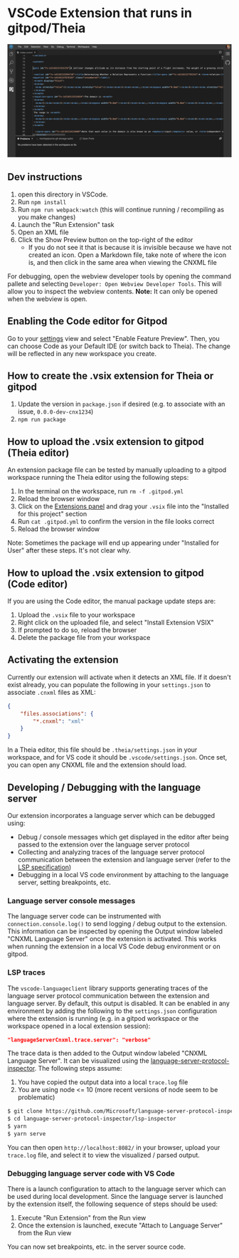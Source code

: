 # VSCode Extension that runs in gitpod/Theia

![installing and enabling the preview](./editor.gif)

## Dev instructions
1. open this directory in VSCode.
1. Run `npm install`
1. Run `npm run webpack:watch` (this will continue running / recompiling as you make changes)
1. Launch the "Run Extension" task
1. Open an XML file
1. Click the Show Preview button on the top-right of the editor
    - If you do not see it that is because it is invisible because we have not created an icon. Open a Markdown file, take note of where the icon is, and then click in the same area when viewing the CNXML file

For debugging, open the webview developer tools by opening the command pallete and selecting `Developer: Open Webview Developer Tools`. This will allow you to inspect the webview contents. **Note:** It can only be opened when the webview is open.

## Enabling the Code editor for Gitpod

Go to your [settings](https://gitpod.io/settings/) view and select "Enable Feature Preview". Then, you can choose Code as your Default IDE (or switch back to Theia). The change will be reflected in any new workspace you create.

## How to create the .vsix extension for Theia or gitpod

1. Update the version in `package.json` if desired (e.g. to associate with an issue, `0.0.0-dev-cnx1234`)
1. `npm run package`

## How to upload the .vsix extension to gitpod (Theia editor)

An extension package file can be tested by manually uploading to a gitpod workspace running the Theia editor using the following steps:

1. In the terminal on the workspace, run `rm -f .gitpod.yml`
1. Reload the browser window
1. Click on the [Extensions panel](https://www.gitpod.io/docs/vscode-extensions/) and drag your `.vsix` file into the "Installed for this project" section
1. Run `cat .gitpod.yml` to confirm the version in the file looks correct
1. Reload the browser window

Note: Sometimes the package will end up appearing under "Installed for User" after these steps. It's not clear why.

## How to upload the .vsix extension to gitpod (Code editor)

If you are using the Code editor, the manual package update steps are:

1. Upload the `.vsix` file to your workspace
1. Right click on the uploaded file, and select "Install Extension VSIX"
1. If prompted to do so, reload the browser
1. Delete the package file from your workspace

## Activating the extension

Currently our extension will activate when it detects an XML file. If it doesn't exist already, you can populate the following in your `settings.json` to associate `.cnxml` files as XML:

```json
{
    "files.associations": {
        "*.cnxml": "xml"
    }
}
```

In a Theia editor, this file should be `.theia/settings.json` in your workspace, and for VS code it should be `.vscode/settings.json`. Once set, you can open any CNXML file and the extension should load.

## Developing / Debugging with the language server

Our extension incorporates a language server which can be debugged using:

* Debug / console messages which get displayed in the editor after being passed to the extension over the language server protocol
* Collecting and analyzing traces of the language server protocol communication between the extension and language server (refer to the [LSP specification](https://microsoft.github.io/language-server-protocol/specifications/specification-current/))
* Debugging in a local VS code environment by attaching to the language server, setting breakpoints, etc.

### Language server console messages

The language server code can be instrumented with `connection.console.log()` to send logging / debug output to the extension. This information can be inspected by opening the Output window labeled "CNXML Language Server" once the extension is activated. This works when running the extension in a local VS Code debug environment or on gitpod.

### LSP traces

The `vscode-languageclient` library supports generating traces of the language server protocol communication between the extension and language server. By default, this output is disabled. It can be enabled in any environment by adding the following to the `settings.json` configuration where the extension is running (e.g. in a gitpod workspace or the workspace opened in a local extension session):

```json
"languageServerCnxml.trace.server": "verbose"
```

The trace data is then added to the Output window labeled "CNXML Language Server". It can be visualized using the [language-server-protocol-inspector](https://github.com/Microsoft/language-server-protocol-inspector). The following steps assume:

1. You have copied the output data into a local `trace.log` file
2. You are using node <= 10 (more recent versions of node seem to be problematic)

```bash
$ git clone https://github.com/Microsoft/language-server-protocol-inspector
$ cd language-server-protocol-inspector/lsp-inspector
$ yarn
$ yarn serve
```

You can then open `http://localhost:8082/` in your browser, upload your `trace.log` file, and select it to view the visualized / parsed output.

### Debugging language server code with VS Code

There is a launch configuration to attach to the language server which can be used during local development. Since the language server is launched by the extension itself, the following sequence of steps should be used:

1. Execute "Run Extension" from the Run view
1. Once the extension is launched, execute "Attach to Language Server" from the Run view

You can now set breakpoints, etc. in the server source code.

